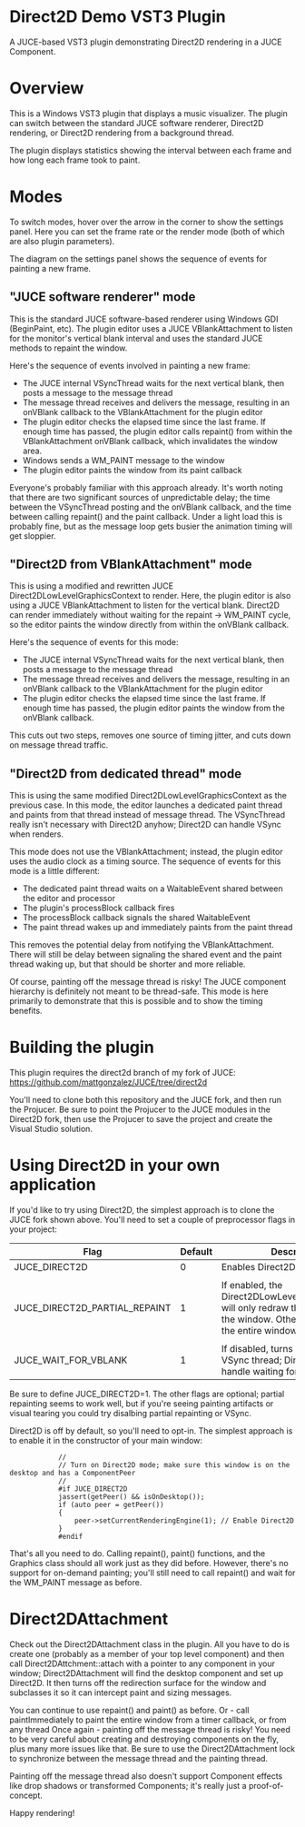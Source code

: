 # Direct2D Demo VST3 Plugin

A JUCE-based VST3 plugin demonstrating Direct2D rendering in a JUCE Component. 

# Overview

This is a Windows VST3 plugin that displays a music visualizer. The plugin can switch between the standard JUCE software renderer, Direct2D rendering, or Direct2D rendering from a background thread.

The plugin displays statistics showing the interval between each frame and how long each frame took to paint.

# Modes

To switch modes, hover over the arrow in the corner to show the settings panel. Here you can set the frame rate or the render mode (both of which are also plugin parameters).

The diagram on the settings panel shows the sequence of events for painting a new frame.

## "JUCE software renderer" mode

This is the standard JUCE software-based renderer using Windows GDI (BeginPaint, etc). The plugin editor uses a JUCE VBlankAttachment to listen for the monitor's vertical blank interval and uses the standard JUCE methods to repaint the window.

Here's the sequence of events involved in painting a new frame:

- The JUCE internal VSyncThread waits for the next vertical blank, then posts a message to the message thread
- The message thread receives and delivers the message, resulting in an onVBlank callback to the VBlankAttachment for the plugin editor
- The plugin editor checks the elapsed time since the last frame. If enough time has passed, the plugin editor calls repaint() from within the VBlankAttachment onVBlank callback, which invalidates the window area.
- Windows sends a WM_PAINT message to the window
- The plugin editor paints the window from its paint callback

Everyone's probably familiar with this approach already. It's worth noting that there are two significant sources of unpredictable delay; the time between the VSyncThread posting and the onVBlank callback, and the time between calling repaint() and the paint callback. Under a light load this is probably fine, but as the message loop gets busier the animation timing will get sloppier.


## "Direct2D from VBlankAttachment" mode

This is using a modified and rewritten JUCE Direct2DLowLevelGraphicsContext to render. Here, the plugin editor is also using a JUCE VBlankAttachment to listen for the vertical blank. Direct2D can render immediately without waiting for the repaint -> WM_PAINT cycle, so the editor paints the window directly from within the onVBlank callback.

Here's the sequence of events for this mode:

- The JUCE internal VSyncThread waits for the next vertical blank, then posts a message to the message thread
- The message thread receives and delivers the message, resulting in an onVBlank callback to the VBlankAttachment for the plugin editor
- The plugin editor checks the elapsed time since the last frame. If enough time has passed, the plugin editor paints the window from the onVBlank callback.

This cuts out two steps, removes one source of timing jitter, and cuts down on message thread traffic.

## "Direct2D from dedicated thread" mode

This is using the same modified Direct2DLowLevelGraphicsContext as the previous case. In this mode, the editor launches a dedicated paint thread and paints from that thread instead of message thread. The VSyncThread really isn't necessary with Direct2D anyhow; Direct2D can handle VSync when renders.

This mode does not use the VBlankAttachment; instead, the plugin editor uses the audio clock as a timing source. The sequence of events for this mode is a little different:

- The dedicated paint thread waits on a WaitableEvent shared between the editor and processor
- The plugin's processBlock callback fires
- The processBlock callback signals the shared WaitableEvent
- The paint thread wakes up and immediately paints from the paint thread

This removes the potential delay from notifying the VBlankAttachment. There will still be delay between signaling the shared event and the paint thread waking up, but that should be shorter and more reliable.

Of course, painting off the message thread is risky! The JUCE component hierarchy is definitely not meant to be thread-safe. This mode is here primarily to demonstrate that this is possible and to show the timing benefits.

# Building the plugin

This plugin requires the direct2d branch of my fork of JUCE: https://github.com/mattgonzalez/JUCE/tree/direct2d

You'll need to clone both this repository and the JUCE fork, and then run the Projucer. Be sure to point the Projucer to the JUCE modules in the Direct2D fork, then use the Projucer to save the project and create the Visual Studio solution. 


# Using Direct2D in your own application

If you'd like to try using Direct2D, the simplest approach is to clone the JUCE fork shown above. You'll need to set a couple of preprocessor flags in your project:

| Flag                          | Default | Description                                                                                      |
|-------------------------------|---------|--------------------------------------------------------------------------------------------------|
| JUCE_DIRECT2D                 | 0       | Enables Direct2D support                                                                         |
|                               |         |                                                                                                  |
| JUCE_DIRECT2D_PARTIAL_REPAINT | 1       | If enabled, the Direct2DLowLevelGraphicsContext will only redraw the invalid part of the window. Otherwise, it redraws the entire window every time. |
|                               |         |                                               |
| JUCE_WAIT_FOR_VBLANK          | 1       | If disabled, turns off the JUCE VSync thread; Direct2D can also handle waiting for VSync         |

Be sure to define JUCE_DIRECT2D=1. The other flags are optional; partial repainting seems to work well, but if you're seeing painting artifacts or visual tearing you could try disalbing partial repainting or VSync.

Direct2D is off by default, so you'll need to opt-in. The simplest approach is to enable it in the constructor of your main window:

```
            //
            // Turn on Direct2D mode; make sure this window is on the desktop and has a ComponentPeer
            //
            #if JUCE_DIRECT2D
            jassert(getPeer() && isOnDesktop());
            if (auto peer = getPeer())
            {
                peer->setCurrentRenderingEngine(1); // Enable Direct2D
            }
            #endif
```

That's all you need to do. Calling repaint(), paint() functions, and the Graphics class should all work just as they did before. However, there's no support for on-demand painting; you'll still need to call repaint() and wait for the WM_PAINT message as before.

# Direct2DAttachment

Check out the Direct2DAttachment class in the plugin. All you have to do is create one (probably as a member of your top level component) and then call Direct2DAttchment::attach with a pointer to any component in your window; Direct2DAttachment will find the desktop component and set up Direct2D. It then turns off the redirection surface for the window and subclasses it so it can intercept paint and sizing messages. 

You can continue to use repaint() and paint() as before. Or - call paintImmediately to paint the entire window from a timer callback, or from any thread Once again - painting off the message thread is risky! You need to be very careful about creating and destroying components on the fly, plus many more issues like that. Be sure to use the Direct2DAttachment lock to synchronize between the message thread and the painting thread.

Painting off the message thread also doesn't support Component effects like drop shadows or transformed Components; it's really just a proof-of-concept.

Happy rendering!

